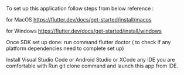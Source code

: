 To set up this application follow steps from below reference :

for MacOS
https://flutter.dev/docs/get-started/install/macos

for Windows
https://flutter.dev/docs/get-started/install/windows

Once SDK set up done: run command
flutter doctor ( to check if any platform dependencies need to complete set up)

Install Visual Studio Code or Android Studio or XCode any IDE you are comfortable with
Run git clone command and launch this app from IDE.